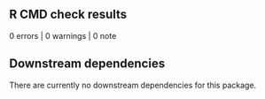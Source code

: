 ## R CMD check results

0 errors | 0 warnings | 0 note

## Downstream dependencies

There are currently no downstream dependencies for this package.
